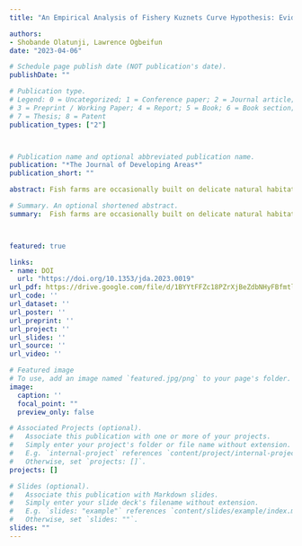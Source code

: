 ```yaml
---
title: "An Empirical Analysis of Fishery Kuznets Curve Hypothesis: Evidence from OECD Countries"

authors:
- Shobande Olatunji, Lawrence Ogbeifun
date: "2023-04-06"

# Schedule page publish date (NOT publication's date).
publishDate: ""

# Publication type.
# Legend: 0 = Uncategorized; 1 = Conference paper; 2 = Journal article;
# 3 = Preprint / Working Paper; 4 = Report; 5 = Book; 6 = Book section;
# 7 = Thesis; 8 = Patent
publication_types: ["2"]



# Publication name and optional abbreviated publication name.
publication: "*The Journal of Developing Areas*"
publication_short: ""

abstract: Fish farms are occasionally built on delicate natural habitats, which can have severe environmental effects. Many industrial fishing methods also devastate aquatic habitats with the addition of overfishing practices. While environmentalists and academics have been concerned about the rapid extinction of fishery resources, the existing evidence is still inconclusive. This study examined whether catching overfishing could explain the environmental Kuznets curve (EKC) hypothesis among Organisation for Economic Cooperation and Development (OECD) countries. The study used four empirical strategies, which are framed in the panel time series analysis. (a) it assessed the prior behaviour of the variables based on second-generation panel unit roots tests using Cross-sectional ADF(CADF) and Cross-sectional IPS. (b) it also assessed the potential long-run relationship among the variables using the Westerlund Panel Cointegration test. (c) it explores the fishery Kuznets curve for OECD countries using Cross-sectional Dependency - Autoregressive Distributed Lag (CS-ARDL) and Augmented Mean Group (AMG) methodology. (d) it also examines the short direction of causality among the variables using the Dumitrescu – Hurlin Panel Granger Causality test, which is built on standardised panel statistics suitable for small sample properties, even in the presence of cross-sectional dependency. Five main findings can be deduced from our analysis. Firstly, the preliminary check confirms are only stationary only after the first difference. Secondly, the analysis also suggests that there is a long-run relationship among the variables. Thirdly, the findings showed that fish exploration has a negative effect on carbon emissions. Fourthly, the quadratic term of economic growth unidirectionally Granger causes CO2 emissions. Fifthly, we found evidence in support of the EKC hypothesis across OECD countries. Finally, our results highlighted the importance of fishery control in promoting environmental quality among OECD countries. We recommend reform in public policy that encourages sustainable fishing along with innovative research into modern fishing methods that reduces emissions. A better method of fishing can be developed with the support of cutting-edge research, which can also help reduce water pollution and the threat that overfishing poses to biodiversity.

# Summary. An optional shortened abstract.
summary:  Fish farms are occasionally built on delicate natural habitats, which can have severe environmental effects. Many industrial fishing methods also devastate aquatic habitats with the addition of overfishing practices. While environmentalists and academics have been concerned about the rapid extinction of fishery resources, the existing evidence is still inconclusive. This study examined whether catching overfishing could explain the environmental Kuznets curve (EKC) hypothesis among Organisation for Economic Cooperation and Development (OECD) countries. The study used four empirical strategies, which are framed in the panel time series analysis. (a) it assessed the prior behaviour of the variables based on second-generation panel unit roots tests using Cross-sectional ADF(CADF) and Cross-sectional IPS. (b) it also assessed the potential long-run relationship among the variables using the Westerlund Panel Cointegration test. (c) it explores the fishery Kuznets curve for OECD countries using Cross-sectional Dependency - Autoregressive Distributed Lag (CS-ARDL) and Augmented Mean Group (AMG) methodology. (d) it also examines the short direction of causality among the variables using the Dumitrescu – Hurlin Panel Granger Causality test, which is built on standardised panel statistics suitable for small sample properties, even in the presence of cross-sectional dependency. Five main findings can be deduced from our analysis. Firstly, the preliminary check confirms are only stationary only after the first difference. Secondly, the analysis also suggests that there is a long-run relationship among the variables. Thirdly, the findings showed that fish exploration has a negative effect on carbon emissions. Fourthly, the quadratic term of economic growth unidirectionally Granger causes CO2 emissions. Fifthly, we found evidence in support of the EKC hypothesis across OECD countries. Finally, our results highlighted the importance of fishery control in promoting environmental quality among OECD countries. We recommend reform in public policy that encourages sustainable fishing along with innovative research into modern fishing methods that reduces emissions. A better method of fishing can be developed with the support of cutting-edge research, which can also help reduce water pollution and the threat that overfishing poses to biodiversity.



featured: true

links:
- name: DOI
  url: "https://doi.org/10.1353/jda.2023.0019"
url_pdf: https://drive.google.com/file/d/1BYYtFFZc18PZrXjBeZdbNHyFBfmtl0Da/view?usp=share_link
url_code: ''
url_dataset: ''
url_poster: ''
url_preprint: ''
url_project: ''
url_slides: ''
url_source: ''
url_video: ''

# Featured image
# To use, add an image named `featured.jpg/png` to your page's folder. 
image:
  caption: ''
  focal_point: ""
  preview_only: false

# Associated Projects (optional).
#   Associate this publication with one or more of your projects.
#   Simply enter your project's folder or file name without extension.
#   E.g. `internal-project` references `content/project/internal-project/index.md`.
#   Otherwise, set `projects: []`.
projects: []

# Slides (optional).
#   Associate this publication with Markdown slides.
#   Simply enter your slide deck's filename without extension.
#   E.g. `slides: "example"` references `content/slides/example/index.md`.
#   Otherwise, set `slides: ""`.
slides: ""
---
```

